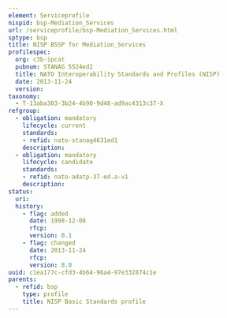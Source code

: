 ```yaml
---
element: Serviceprofile
nispid: bsp-Mediation_Services
url: /serviceprofile/bsp-Mediation_Services.html
sptype: bsp
title: NISP BSSP for Mediation_Services
profilespec:
  org: c3b-ipcat
  pubnum: STANAG 5524ed2
  title: NATO Interoperability Standards and Profiles (NISP)
  date: 2013-11-24
  version: 
taxonomy:
  - T-13aba303-3b24-4b90-9d48-ad9ac4313c37-X
refgroup:
  - obligation: mandatory
    lifecycle: current
    standards: 
    - refid: nato-stanag4631ed1
    description: 
  - obligation: mandatory
    lifecycle: candidate
    standards: 
    - refid: nato-adatp-37-ed.a-v1
    description: 
status:
  uri: 
  history: 
    - flag: added
      date: 1998-12-08
      rfcp: 
      version: 0.1
    - flag: changed
      date: 2013-11-24
      rfcp: 
      version: 8.0
uuid: c1ea177c-cfd3-4b64-96a4-97e332874c1e
parents:
  - refid: bsp
    type: profile
    title: NISP Basic Standards profile
---
```

